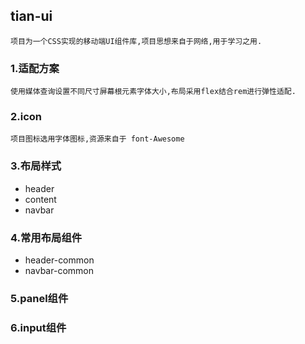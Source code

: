 ## tian-ui

    项目为一个CSS实现的移动端UI组件库,项目思想来自于网络,用于学习之用.

### 1.适配方案

    使用媒体查询设置不同尺寸屏幕根元素字体大小,布局采用flex结合rem进行弹性适配.

### 2.icon

    项目图标选用字体图标,资源来自于 font-Awesome

### 3.布局样式

 - header
 - content
 - navbar

### 4.常用布局组件

 - header-common
 - navbar-common

### 5.panel组件

### 6.input组件